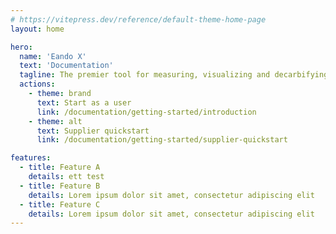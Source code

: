 ```yaml
---
# https://vitepress.dev/reference/default-theme-home-page
layout: home

hero:
  name: 'Eando X'
  text: 'Documentation'
  tagline: The premier tool for measuring, visualizing and decarbifying your supply chain.
  actions:
    - theme: brand
      text: Start as a user
      link: /documentation/getting-started/introduction
    - theme: alt
      text: Supplier quickstart
      link: /documentation/getting-started/supplier-quickstart

features:
  - title: Feature A
    details: ett test
  - title: Feature B
    details: Lorem ipsum dolor sit amet, consectetur adipiscing elit
  - title: Feature C
    details: Lorem ipsum dolor sit amet, consectetur adipiscing elit
---
```

